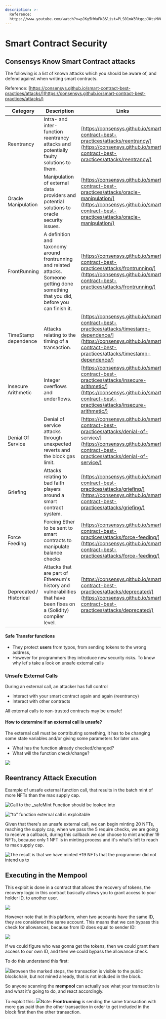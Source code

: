 ```yaml
---
description: >-
  Reference:
  https://www.youtube.com/watch?v=pJKy5HWuFK8&list=PLS01nW3RtgopJOtsMVOK3N7n7qyNMPbJ_&index=12
---
```


# Smart Contract Security

## Consensys Know Smart Contract attacks

The following is a list of known attacks which you should be aware of, and defend against when writing smart contracts.

Reference: [https://consensys.github.io/smart-contract-best-practices/attacks/](https://consensys.github.io/smart-contract-best-practices/attacks/)

| Category                | Description                                                                                                                               | Links                                                                                                                                                                              |
| ----------------------- | ----------------------------------------------------------------------------------------------------------------------------------------- | ---------------------------------------------------------------------------------------------------------------------------------------------------------------------------------- |
| Reentrancy              | Intra- and inter-function reentrancy attacks and potentially faulty solutions to them.                                                    | [https://consensys.github.io/smart-contract-best-practices/attacks/reentrancy/](https://consensys.github.io/smart-contract-best-practices/attacks/reentrancy/)                     |
| Oracle Manipulation     | Manipulation of external data providers and potential solutions to oracle security issues.                                                | [https://consensys.github.io/smart-contract-best-practices/attacks/oracle-manipulation/](https://consensys.github.io/smart-contract-best-practices/attacks/oracle-manipulation/)   |
| FrontRunning            | A definition and taxonomy around frontrunning and related attacks. Someone getting done something that you did, before you can finish it. | [https://consensys.github.io/smart-contract-best-practices/attacks/frontrunning/](https://consensys.github.io/smart-contract-best-practices/attacks/frontrunning/)                 |
| TimeStamp dependence    | Attacks relating to the timing of a transaction.                                                                                          | [https://consensys.github.io/smart-contract-best-practices/attacks/timestamp-dependence/](https://consensys.github.io/smart-contract-best-practices/attacks/timestamp-dependence/) |
| Insecure Arithmetic     | Integer overflows and underflows.                                                                                                         | [https://consensys.github.io/smart-contract-best-practices/attacks/insecure-arithmetic/](https://consensys.github.io/smart-contract-best-practices/attacks/insecure-arithmetic/)   |
| Denial Of Service       | Denial of service attacks through unexpected reverts and the block gas limit.                                                             | [https://consensys.github.io/smart-contract-best-practices/attacks/denial-of-service/](https://consensys.github.io/smart-contract-best-practices/attacks/denial-of-service/)       |
| Griefing                | Attacks relating to bad faith players around a smart contract system.                                                                     | [https://consensys.github.io/smart-contract-best-practices/attacks/griefing/](https://consensys.github.io/smart-contract-best-practices/attacks/griefing/)                         |
| Force Feeding           | Forcing Ether to be sent to smart contracts to manipulate balance checks                                                                  | [https://consensys.github.io/smart-contract-best-practices/attacks/force-feeding/](https://consensys.github.io/smart-contract-best-practices/attacks/force-feeding/)               |
| Deprecated / Historical | Attacks that are part of Ethereum's history and vulnerabilities that have been fixes on a (Solidity) compiler level.                      | [https://consensys.github.io/smart-contract-best-practices/attacks/deprecated/](https://consensys.github.io/smart-contract-best-practices/attacks/deprecated/)                     |

#### Safe Transfer functions

* They protect **users** from typos, from sending tokens to the wrong address,
* However for programmers they introduce new security risks. To know why let's take a look on unsafe external calls

### Unsafe External Calls

During an external call, an attacker has full control

* Interact with your smart contract again and again (reentrancy)
* Interact with other contracts

All external calls to non-trusted contracts may be unsafe!

#### How to determine if an external call is unsafe?

The external call must be contributing something, it has to be changing some state variables and/or giving some parameters for later use.

* What has the function already checked/changed?
* What will the function check/change?

![](<../.gitbook/assets/image (2).png>)

## Reentrancy Attack Execution

Example of unsafe external function call, that results in the batch mint of more NFTs than the max supply cap.

![Call to the \_safeMint Function should be looked into](<../.gitbook/assets/image (13) (1).png>)

!["to" function external call is exploitable](<../.gitbook/assets/image (6) (2).png>)

Given that there's an unsafe external call, we can begin minting 20 NFTs, reaching the supply cap, when we pass the 5 require checks, we are going to receive a callback, during this callback we can choose to mint another 19 NFTs, because only 1 NFT is in minting process and it's what's left to reach to max supply cap.

![The result is that we have minted +19 NFTs that the programmer did not intend us to](<../.gitbook/assets/image (3) (1).png>)

## Executing in the Mempool

This exploit is done in a contract that allows the recovery of tokens, the recovery logic in this contract basically allows you to grant access to your holder ID, to another user.

![](<../.gitbook/assets/image (5).png>)

However note that in this platform, when two accounts have the same ID, they are considered the same account. This means that we can bypass this check for allowances, because from ID does equal to sender ID:

![](<../.gitbook/assets/image (10) (1).png>)

If we could figure who was gonna get the tokens, then we could grant them access to our own ID, and then we could bypass the allowance check.

To do this understand this first:

![](<../.gitbook/assets/image (14).png>)Between the marked steps, the transaction is visible to the public blockchain, but not mined already, that is not included in the block.

So anyone scanning the **mempool** can actually see what your transaction is and what it's going to do, and react accordingly.

To exploit this: ![](<../.gitbook/assets/image (4).png>)Note: **Frontrunning** is sending the same transaction with more gas paid than the other transaction in order to get included in the block first then the other transaction.

